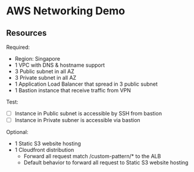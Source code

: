# AWS Networking Demo

## Resources

Required:
- Region: Singapore
- 1 VPC with DNS & hostname support
- 3 Public subnet in all AZ
- 3 Private subnet in all AZ
- 1 Application Load Balancer that spread in 3 public subnet
- 1 Bastion instance that receive traffic from VPN

Test:
- [ ] Instance in Public subnet is accessible by SSH from bastion
- [ ] Instance in Private subner is accessible via bastion

Optional:
- 1 Static S3 website hosting
- 1 Cloudfront distribution
    - Forward all request match /custom-pattern/* to the ALB
    - Default behavior to forward all request to Static S3 website hosting

